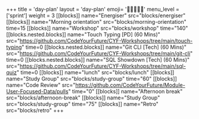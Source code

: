 +++
title = 'day-plan'
layout = 'day-plan'
emoji= '🧑🏾‍🤝‍🧑🏾'
menu_level = ['sprint']
weight = 3
[[blocks]]
name="Energiser"
src="blocks/energiser"
[[blocks]]
name="Morning orientation"
src="blocks/morning-orientation"
time=15
[[blocks]]
name="Workshop"
src="blocks/workshop"
time="140"
  [[blocks.nested.blocks]]
    name="Touch Typing [PD] (60 Mins)"
    src="https://github.com/CodeYourFuture/CYF-Workshops/tree/main/touch-typing"
    time=0
  [[blocks.nested.blocks]]
    name="Git CLI [Tech] (60 Mins)"
    src="https://github.com/CodeYourFuture/CYF-Workshops/tree/main/git-cli"
    time=0
  [[blocks.nested.blocks]]
    name="SQL Showdown [Tech] (60 Mins)"
    src="https://github.com/CodeYourFuture/CYF-Workshops/tree/main/sql-quiz"
    time=0
[[blocks]]
name="lunch"
src="blocks/lunch"
[[blocks]]
name="Study Group"
src="blocks/study-group"
time="60"
[[blocks]]
name="Code Review"
src="https://github.com/CodeYourFuture/Module-User-Focused-Data/pulls"
time="0"
[[blocks]]
name="Afternoon break"
src="blocks/afternoon-break"
[[blocks]]
name="Study Group"
src="blocks/study-group"
time="75"
[[blocks]]
name="Retro"
src="blocks/retro"
+++